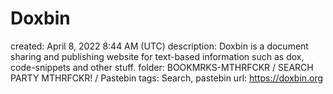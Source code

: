 # Doxbin

created: April 8, 2022 8:44 AM (UTC)
description: Doxbin is a document sharing and publishing website for text-based information such as dox, code-snippets and other stuff.
folder: BOOKMRKS-MTHRFCKR / SEARCH PARTY MTHRFCKR! / Pastebin
tags: Search, pastebin
url: https://doxbin.org
